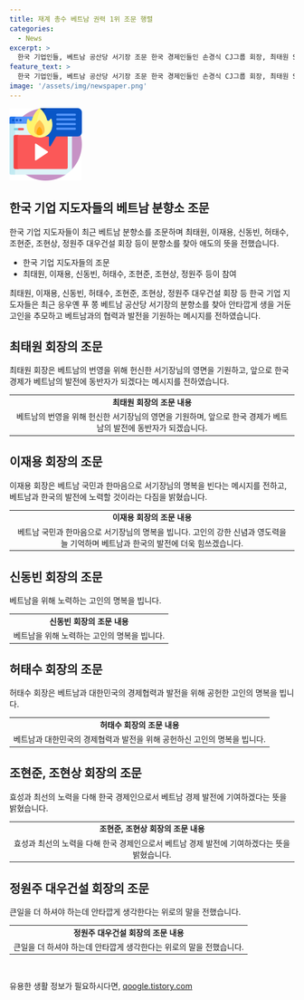 ```yaml
---
title: 재계 총수 베트남 권력 1위 조문 행렬
categories:
  - News
excerpt: >
  한국 기업인들, 베트남 공산당 서기장 조문 한국 경제인들인 손경식 CJ그룹 회장, 최태원 SK그룹 회장, 이재용 삼성전자 회장, 신동빈 롯데그룹 회장, 허태수 GS그룹 회장, 조현준 효성 회장 등이 베트남 공산당 서기장의 분향소를 찾아 조문했다. 고인과의 인연을 회상하며, 베트남의 번영과 한국 경제의 동반자로서의 다짐을 전하며 큰 애도를 표했다. 한국과 베트남의 경제 협력과 발전을 위한 노력과 투자를 다짐하며, 고인의 영면을 기원하는 모습이었다.
feature_text: >
  한국 기업인들, 베트남 공산당 서기장 조문 한국 경제인들인 손경식 CJ그룹 회장, 최태원 SK그룹 회장, 이재용 삼성전자 회장, 신동빈 롯데그룹 회장, 허태수 GS그룹 회장, 조현준 효성 회장 등이 베트남 공산당 서기장의 분향소를 찾아 조문했다. 고인과의 인연을 회상하며, 베트남의 번영과 한국 경제의 동반자로서의 다짐을 전하며 큰 애도를 표했다. 한국과 베트남의 경제 협력과 발전을 위한 노력과 투자를 다짐하며, 고인의 영면을 기원하는 모습이었다.
image: '/assets/img/newspaper.png'
---
```


<p><img src="/assets/img/news.png" alt="rentncar 속보" /></p>

<h2 data-ke-size="size26">한국 기업 지도자들의 베트남 분향소 조문</h2>

<p data-ke-size="size16">한국 기업 지도자들이 최근 베트남 분향소를 조문하며 최태원, 이재용, 신동빈, 허태수, 조현준, 조현상, 정원주 대우건설 회장 등이 분향소를 찾아 애도의 뜻을 전했습니다.</p>

<ul>
<li>한국 기업 지도자들의 조문</li>
<li>최태원, 이재용, 신동빈, 허태수, 조현준, 조현상, 정원주 등이 참여</li>
</ul>

<p data-ke-size="size16">최태원, 이재용, 신동빈, 허태수, 조현준, 조현상, 정원주 대우건설 회장 등 한국 기업 지도자들은 최근 응우옌 푸 쫑 베트남 공산당 서기장의 분향소를 찾아 안타깝게 생을 거둔 고인을 추모하고 베트남과의 협력과 발전을 기원하는 메시지를 전하였습니다.</p>

<h2 data-ke-size="size26">최태원 회장의 조문</h2>

<p data-ke-size="size16">최태원 회장은 베트남의 번영을 위해 헌신한 서기장님의 영면을 기원하고, 앞으로 한국 경제가 베트남의 발전에 동반자가 되겠다는 메시지를 전하였습니다.</p>

<table>
<tr>
<td style="text-align: center; height: 17px;"><b>최태원 회장의 조문 내용</b></td>
</tr>
<tr>
<td style="text-align: center; height: 17px;">베트남의 번영을 위해 헌신한 서기장님의 영면을 기원하며, 앞으로 한국 경제가 베트남의 발전에 동반자가 되겠습니다.</td>
</tr>
</table>

<h2 data-ke-size="size26">이재용 회장의 조문</h2>

<p data-ke-size="size16">이재용 회장은 베트남 국민과 한마음으로 서기장님의 명복을 빈다는 메시지를 전하고, 베트남과 한국의 발전에 노력할 것이라는 다짐을 밝혔습니다.</p>

<table>
<tr>
<td style="text-align: center; height: 17px;"><b>이재용 회장의 조문 내용</b></td>
</tr>
<tr>
<td style="text-align: center; height: 17px;">베트남 국민과 한마음으로 서기장님의 명복을 빕니다. 고인의 강한 신념과 영도력을 늘 기억하며 베트남과 한국의 발전에 더욱 힘쓰겠습니다.</td>
</tr>
</table>

<h2 data-ke-size="size26">신동빈 회장의 조문</h2>

<p data-ke-size="size16">베트남을 위해 노력하는 고인의 명복을 빕니다.</p>

<table>
<tr>
<td style="text-align: center; height: 17px;"><b>신동빈 회장의 조문 내용</b></td>
</tr>
<tr>
<td style="text-align: center; height: 17px;">베트남을 위해 노력하는 고인의 명복을 빕니다.</td>
</tr>
</table>

<h2 data-ke-size="size26">허태수 회장의 조문</h2>

<p data-ke-size="size16">허태수 회장은 베트남과 대한민국의 경제협력과 발전을 위해 공헌한 고인의 명복을 빕니다.</p>

<table>
<tr>
<td style="text-align: center; height: 17px;"><b>허태수 회장의 조문 내용</b></td>
</tr>
<tr>
<td style="text-align: center; height: 17px;">베트남과 대한민국의 경제협력과 발전을 위해 공헌하신 고인의 명복을 빕니다.</td>
</tr>
</table>

<h2 data-ke-size="size26">조현준, 조현상 회장의 조문</h2>

<p data-ke-size="size16">효성과 최선의 노력을 다해 한국 경제인으로서 베트남 경제 발전에 기여하겠다는 뜻을 밝혔습니다.</p>

<table>
<tr>
<td style="text-align: center; height: 17px;"><b>조현준, 조현상 회장의 조문 내용</b></td>
</tr>
<tr>
<td style="text-align: center; height: 17px;">효성과 최선의 노력을 다해 한국 경제인으로서 베트남 경제 발전에 기여하겠다는 뜻을 밝혔습니다.</td>
</tr>
</table>

<h2 data-ke-size="size26">정원주 대우건설 회장의 조문</h2>

<p data-ke-size="size16">큰일을 더 하셔야 하는데 안타깝게 생각한다는 위로의 말을 전했습니다.</p>

<table>
<tr>
<td style="text-align: center; height: 17px;"><b>정원주 대우건설 회장의 조문 내용</b></td>
</tr>
<tr>
<td style="text-align: center; height: 17px;">큰일을 더 하셔야 하는데 안타깝게 생각한다는 위로의 말을 전했습니다.</td>
</tr>
</table>

<p data-ke-size="size16">&nbsp;</p>
유용한 생활 정보가 필요하시다면, <a href="https://qoogle.tistory.com" rel="dofollow">qoogle.tistory.com</a>


